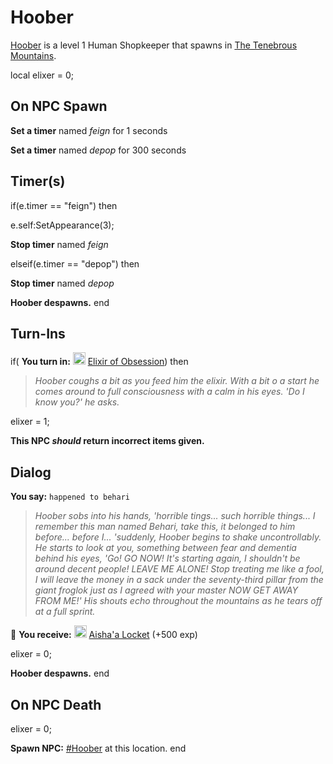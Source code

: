 # Hoober



[Hoober](/npc/172012) is a level 1 Human Shopkeeper that spawns in [The Tenebrous Mountains](/zone/172).

local elixer = 0;



## On NPC Spawn

**Set a timer** named *feign* for 1 seconds

**Set a timer** named *depop* for 300 seconds


## Timer(s)

if(e.timer == "feign") then


e.self:SetAppearance(3);


**Stop timer** named *feign*

elseif(e.timer == "depop") then


**Stop timer** named *depop*


**Hoober despawns.**
end



## Turn-Ins





if( **You turn in:** <img style="background:url(/static/icons/blank_slot.gif);width:20px;height:20px;" src="/static/icons/item_1153.png" alt="" /> <a
                                href="/item/5994" data-url="5994" class="tooltip-link link">Elixir of Obsession</a>) then


>*Hoober coughs a bit as you feed him the elixir. With a bit o a start he comes around to full consciousness with a calm in his eyes. 'Do I know you?' he asks.*


elixer = 1;

**This NPC *should* return incorrect items given.**



## Dialog

**You say:** `happened to behari`



>*Hoober sobs into his hands, 'horrible tings... such horrible things... I remember this man named Behari, take this, it belonged to him before... before I... 'suddenly, Hoober begins to shake uncontrollably. He starts to look at you, something between fear and dementia behind his eyes, 'Go! GO NOW! It's starting again, I shouldn't be around decent people! LEAVE ME ALONE! Stop treating me like a fool, I will leave the money in a sack under the seventy-third pillar from the giant froglok just as I agreed with your master NOW GET AWAY FROM ME!' His shouts echo throughout the mountains as he tears off at a full sprint.*


 &#127873; **You receive:**  <img style="background:url(/static/icons/blank_slot.gif);width:20px;height:20px;" src="/static/icons/item_754.png" alt="" /> <a
                                href="/item/5996" data-url="5996" class="tooltip-link link">Aisha'a Locket</a> (+500 exp)

 


elixer = 0;


**Hoober despawns.**
end




## On NPC Death

elixer = 0;

**Spawn NPC:**  [\#Hoober](/npc/172012) at this location.
end
